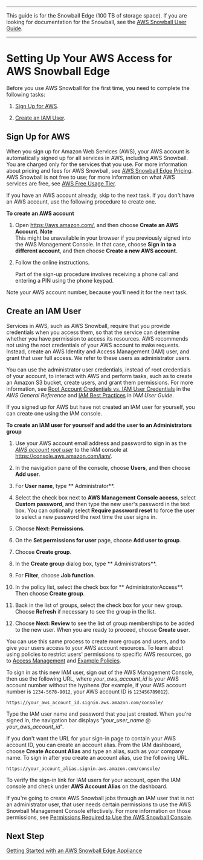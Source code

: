 --------

This guide is for the Snowball Edge \(100 TB of storage space\)\. If you are looking for documentation for the Snowball, see the [AWS Snowball User Guide](http://docs.aws.amazon.com/snowball/latest/ug/whatissnowball.html)\.

--------

# Setting Up Your AWS Access for AWS Snowball Edge<a name="setting-up"></a>

Before you use AWS Snowball for the first time, you need to complete the following tasks:

1. [Sign Up for AWS](#setting-up-signup)\.

1. [Create an IAM User](#setting-up-iam)\.

## Sign Up for AWS<a name="setting-up-signup"></a>

When you sign up for Amazon Web Services \(AWS\), your AWS account is automatically signed up for all services in AWS, including AWS Snowball\. You are charged only for the services that you use\. For more information about pricing and fees for AWS Snowball, see [AWS Snowball Edge Pricing](http://aws.amazon.com/snowball-edge/pricing)\. AWS Snowball is not free to use; for more information on what AWS services are free, see [AWS Free Usage Tier](http://aws.amazon.com/free/)\.

If you have an AWS account already, skip to the next task\. If you don't have an AWS account, use the following procedure to create one\.

**To create an AWS account**

1. Open [https://aws\.amazon\.com/](https://aws.amazon.com/), and then choose **Create an AWS Account**\.
**Note**  
This might be unavailable in your browser if you previously signed into the AWS Management Console\. In that case, choose **Sign in to a different account**, and then choose **Create a new AWS account**\.

1. Follow the online instructions\.

   Part of the sign\-up procedure involves receiving a phone call and entering a PIN using the phone keypad\.

Note your AWS account number, because you'll need it for the next task\.

## Create an IAM User<a name="setting-up-iam"></a>

Services in AWS, such as AWS Snowball, require that you provide credentials when you access them, so that the service can determine whether you have permission to access its resources\. AWS recommends not using the root credentials of your AWS account to make requests\. Instead, create an AWS Identity and Access Management \(IAM\) user, and grant that user full access\. We refer to these users as administrator users\.

You can use the administrator user credentials, instead of root credentials of your account, to interact with AWS and perform tasks, such as to create an Amazon S3 bucket, create users, and grant them permissions\. For more information, see [Root Account Credentials vs\. IAM User Credentials](http://docs.aws.amazon.com/general/latest/gr/root-vs-iam.html) in the *AWS General Reference* and [IAM Best Practices](http://docs.aws.amazon.com/IAM/latest/UserGuide/IAMBestPractices.html) in *IAM User Guide*\. 

If you signed up for AWS but have not created an IAM user for yourself, you can create one using the IAM console\.

**To create an IAM user for yourself and add the user to an Administrators group**

1. Use your AWS account email address and password to sign in as the *[AWS account root user](http://docs.aws.amazon.com/IAM/latest/UserGuide/id_root-user.html)* to the IAM console at [https://console\.aws\.amazon\.com/iam/](https://console.aws.amazon.com/iam/)\.

1. In the navigation pane of the console, choose **Users**, and then choose **Add user**\.

1. For **User name**, type ** Administrator**\.

1. Select the check box next to **AWS Management Console access**, select **Custom password**, and then type the new user's password in the text box\. You can optionally select **Require password reset** to force the user to select a new password the next time the user signs in\.

1. Choose **Next: Permissions**\.

1. On the **Set permissions for user** page, choose **Add user to group**\.

1. Choose **Create group**\.

1. In the **Create group** dialog box, type ** Administrators**\.

1. For **Filter**, choose **Job function**\.

1. In the policy list, select the check box for ** AdministratorAccess**\. Then choose **Create group**\.

1. Back in the list of groups, select the check box for your new group\. Choose **Refresh** if necessary to see the group in the list\.

1. Choose **Next: Review** to see the list of group memberships to be added to the new user\. When you are ready to proceed, choose **Create user**\.

You can use this same process to create more groups and users, and to give your users access to your AWS account resources\. To learn about using policies to restrict users' permissions to specific AWS resources, go to [Access Management](http://docs.aws.amazon.com/IAM/latest/UserGuide/access.html) and [Example Policies](http://docs.aws.amazon.com/IAM/latest/UserGuide/access_policies_examples.html)\.

To sign in as this new IAM user, sign out of the AWS Management Console, then use the following URL, where *your\_aws\_account\_id* is your AWS account number without the hyphens \(for example, if your AWS account number is `1234-5678-9012`, your AWS account ID is `123456789012`\)\.

```
https://your_aws_account_id.signin.aws.amazon.com/console/
```

Type the IAM user name and password that you just created\. When you're signed in, the navigation bar displays "*your\_user\_name* @ *your\_aws\_account\_id*"\.

If you don't want the URL for your sign\-in page to contain your AWS account ID, you can create an account alias\. From the IAM dashboard, choose **Create Account Alias** and type an alias, such as your company name\. To sign in after you create an account alias, use the following URL\.

```
https://your_account_alias.signin.aws.amazon.com/console/
```

To verify the sign\-in link for IAM users for your account, open the IAM console and check under **AWS Account Alias** on the dashboard\.

If you're going to create AWS Snowball jobs through an IAM user that is not an administrator user, that user needs certain permissions to use the AWS Snowball Management Console effectively\. For more information on those permissions, see [Permissions Required to Use the AWS Snowball Console](access-control-managing-permissions.md#additional-console-required-permissions)\.

## Next Step<a name="setting-up-next-step"></a>

[Getting Started with an AWS Snowball Edge Appliance](getting-started.md)